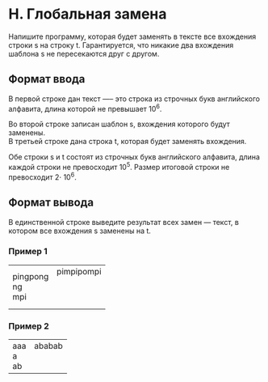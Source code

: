 # H. Глобальная замена

Напишите программу, которая будет заменять в тексте все вхождения строки s на строку t. Гарантируется, что никакие два вхождения шаблона s не пересекаются друг с другом.

## Формат ввода

В первой строке дан текст —– это строка из строчных букв английского алфавита, длина которой не превышает 10<sup>6</sup>.

Во второй строке записан шаблон s, вхождения которого будут заменены.<br>
В третьей строке дана строка t, которая будет заменять вхождения.

Обе строки s и t состоят из строчных букв английского алфавита, длина каждой строки не превосходит 10<sup>5</sup>. Размер итоговой строки не превосходит 2⋅ 10<sup>6</sup>.

## Формат вывода

В единственной строке выведите результат всех замен — текст, в котором все вхождения s заменены на t.

### Пример 1 

<table><tr>
<td>
pingpong<br>
ng<br>
mpi
</td>
<td>
pimpipompi<br>
<br>
<br>
<br>
</td>
</tr></table>

### Пример 2

<table><tr>
<td>
aaa<br>
a<br>
ab
</td>
<td>
ababab<br>
<br>
<br>
</td>
</tr></table>


